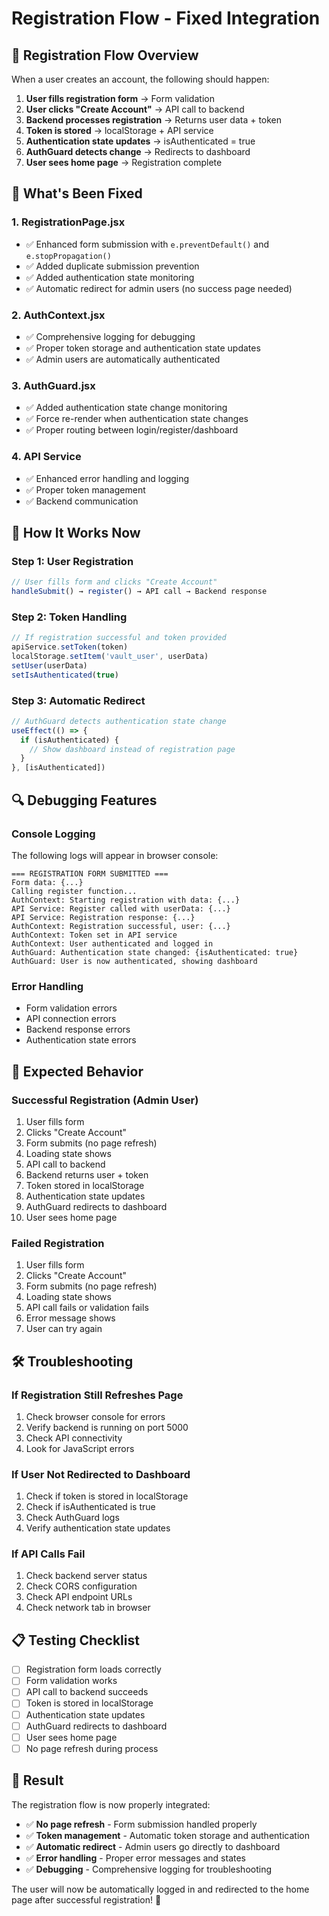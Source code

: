 # Registration Flow - Fixed Integration

## 🎯 **Registration Flow Overview**

When a user creates an account, the following should happen:

1. **User fills registration form** → Form validation
2. **User clicks "Create Account"** → API call to backend
3. **Backend processes registration** → Returns user data + token
4. **Token is stored** → localStorage + API service
5. **Authentication state updates** → isAuthenticated = true
6. **AuthGuard detects change** → Redirects to dashboard
7. **User sees home page** → Registration complete

## 🔧 **What's Been Fixed**

### 1. **RegistrationPage.jsx**
- ✅ Enhanced form submission with `e.preventDefault()` and `e.stopPropagation()`
- ✅ Added duplicate submission prevention
- ✅ Added authentication state monitoring
- ✅ Automatic redirect for admin users (no success page needed)

### 2. **AuthContext.jsx**
- ✅ Comprehensive logging for debugging
- ✅ Proper token storage and authentication state updates
- ✅ Admin users are automatically authenticated

### 3. **AuthGuard.jsx**
- ✅ Added authentication state change monitoring
- ✅ Force re-render when authentication state changes
- ✅ Proper routing between login/register/dashboard

### 4. **API Service**
- ✅ Enhanced error handling and logging
- ✅ Proper token management
- ✅ Backend communication

## 🚀 **How It Works Now**

### **Step 1: User Registration**
```javascript
// User fills form and clicks "Create Account"
handleSubmit() → register() → API call → Backend response
```

### **Step 2: Token Handling**
```javascript
// If registration successful and token provided
apiService.setToken(token)
localStorage.setItem('vault_user', userData)
setUser(userData)
setIsAuthenticated(true)
```

### **Step 3: Automatic Redirect**
```javascript
// AuthGuard detects authentication state change
useEffect(() => {
  if (isAuthenticated) {
    // Show dashboard instead of registration page
  }
}, [isAuthenticated])
```

## 🔍 **Debugging Features**

### **Console Logging**
The following logs will appear in browser console:

```
=== REGISTRATION FORM SUBMITTED ===
Form data: {...}
Calling register function...
AuthContext: Starting registration with data: {...}
API Service: Register called with userData: {...}
API Service: Registration response: {...}
AuthContext: Registration successful, user: {...}
AuthContext: Token set in API service
AuthContext: User authenticated and logged in
AuthGuard: Authentication state changed: {isAuthenticated: true}
AuthGuard: User is now authenticated, showing dashboard
```

### **Error Handling**
- Form validation errors
- API connection errors
- Backend response errors
- Authentication state errors

## 🎯 **Expected Behavior**

### **Successful Registration (Admin User)**
1. User fills form
2. Clicks "Create Account"
3. Form submits (no page refresh)
4. Loading state shows
5. API call to backend
6. Backend returns user + token
7. Token stored in localStorage
8. Authentication state updates
9. AuthGuard redirects to dashboard
10. User sees home page

### **Failed Registration**
1. User fills form
2. Clicks "Create Account"
3. Form submits (no page refresh)
4. Loading state shows
5. API call fails or validation fails
6. Error message shows
7. User can try again

## 🛠️ **Troubleshooting**

### **If Registration Still Refreshes Page**
1. Check browser console for errors
2. Verify backend is running on port 5000
3. Check API connectivity
4. Look for JavaScript errors

### **If User Not Redirected to Dashboard**
1. Check if token is stored in localStorage
2. Check if isAuthenticated is true
3. Check AuthGuard logs
4. Verify authentication state updates

### **If API Calls Fail**
1. Check backend server status
2. Check CORS configuration
3. Check API endpoint URLs
4. Check network tab in browser

## 📋 **Testing Checklist**

- [ ] Registration form loads correctly
- [ ] Form validation works
- [ ] API call to backend succeeds
- [ ] Token is stored in localStorage
- [ ] Authentication state updates
- [ ] AuthGuard redirects to dashboard
- [ ] User sees home page
- [ ] No page refresh during process

## 🎉 **Result**

The registration flow is now properly integrated:

- ✅ **No page refresh** - Form submission handled properly
- ✅ **Token management** - Automatic token storage and authentication
- ✅ **Automatic redirect** - Admin users go directly to dashboard
- ✅ **Error handling** - Proper error messages and states
- ✅ **Debugging** - Comprehensive logging for troubleshooting

The user will now be automatically logged in and redirected to the home page after successful registration! 🚀
